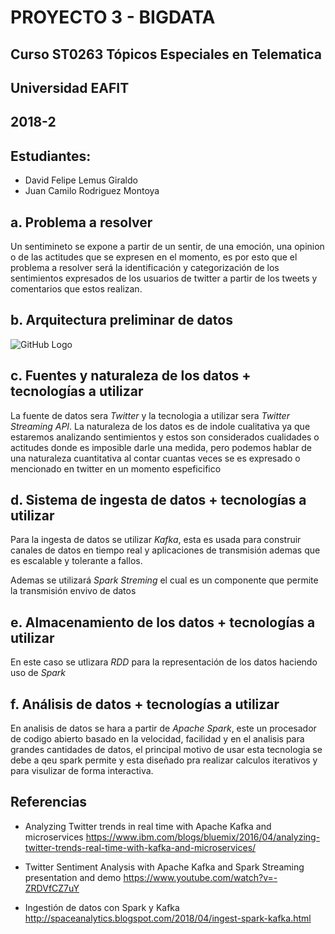 # PROYECTO 3 - BIGDATA
## Curso ST0263 Tópicos Especiales en Telematica
## Universidad EAFIT
## 2018-2

## Estudiantes:
* David Felipe Lemus Giraldo
* Juan Camilo Rodriguez Montoya

## a. Problema a resolver ##

Un sentimineto se expone a partir de un sentir, de una emoción, una opinion o de las actitudes que se expresen en el momento, es por esto que el problema a resolver será la identificación y categorización de los sentimientos expresados de los usuarios de twitter a partir de los tweets y comentarios que estos realizan.

## b. Arquitectura preliminar de datos ##
![GitHub Logo](/arquictura.png)

## c. Fuentes y naturaleza de los datos + tecnologías a utilizar ##

La fuente de datos sera *Twitter* y la tecnologia a utilizar sera *Twitter Streaming API*.
La naturaleza de los datos es de indole cualitativa ya que estaremos analizando sentimientos y estos son considerados cualidades o actitudes donde es imposible darle una medida, pero podemos hablar de una naturaleza cuantitativa al contar cuantas veces se es expresado o mencionado en twitter en un momento espeficifico

## d. Sistema de ingesta de datos + tecnologías a utilizar ##

Para la ingesta de datos se utilizar *Kafka*, esta es usada para construir canales de datos en tiempo real y aplicaciones de transmisión ademas que es escalable y tolerante a fallos.

Ademas se utilizará *Spark Streming* el cual es un componente que permite la transmisión envivo de datos

## e. Almacenamiento de los datos + tecnologías a utilizar ##

En este caso se utlizara *RDD* para la representación de los datos haciendo uso de *Spark*

## f. Análisis de datos + tecnologías a utilizar ##

En analisis de datos se hara a partir de *Apache Spark*, este un procesador de codigo abierto basado en la velocidad, facilidad y en el analisis para grandes cantidades de datos, el principal motivo de usar esta tecnologia se debe a qeu spark permite y esta diseñado pra realizar calculos iterativos y para visulizar de forma interactiva.



## Referencias ##

* Analyzing Twitter trends in real time with Apache Kafka and microservices
https://www.ibm.com/blogs/bluemix/2016/04/analyzing-twitter-trends-real-time-with-kafka-and-microservices/

* Twitter Sentiment Analysis with Apache Kafka and Spark Streaming presentation and demo
https://www.youtube.com/watch?v=-ZRDVfCZ7uY

* Ingestión de datos con Spark y Kafka http://spaceanalytics.blogspot.com/2018/04/ingest-spark-kafka.html


